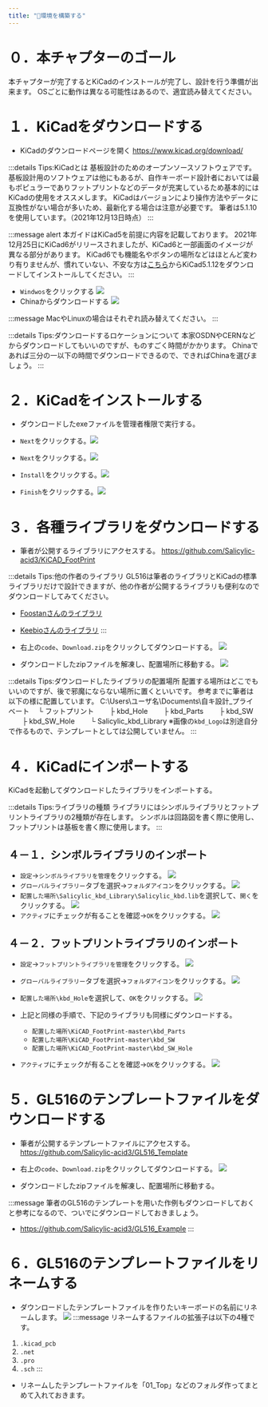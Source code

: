 ```yaml
---
title: "🧰環境を構築する"
---
```


# ０．本チャプターのゴール

本チャプターが完了するとKiCadのインストールが完了し、設計を行う準備が出来ます。
OSごとに動作は異なる可能性はあるので、適宜読み替えてください。

# １．KiCadをダウンロードする

- KiCadのダウンロードページを開く
https://www.kicad.org/download/

:::details Tips:KiCadとは
基板設計のためのオープンソースソフトウェアです。
基板設計用のソフトウェアは他にもあるが、自作キーボード設計者においては最もポピュラーでありフットプリントなどのデータが充実しているため基本的にはKiCadの使用をオススメします。
KiCadはバージョンにより操作方法やデータに互換性がない場合が多いため、最新化する場合は注意が必要です。
筆者は5.1.10を使用しています。（2021年12月13日時点）
:::

:::message alert
本ガイドはKiCad5を前提に内容を記載しております。
2021年12月25日にKiCad6がリリースされましたが、KiCad6と一部画面のイメージが異なる部分があります。
KiCad6でも機能名やボタンの場所などはほとんど変わり有りませんが、慣れていない、不安な方は[こちら](https://downloads.kicad.org/kicad/windows/explore/stable)からKiCad5.1.12をダウンロードしてインストールしてください。
:::

- `Windwos`をクリックする
![](/images/gl516design/2-1_download-1.png)
- Chinaからダウンロードする
![](/images/gl516design/2-2_download-2.png)

:::message
MacやLinuxの場合はそれぞれ読み替えてください。
:::

:::details Tips:ダウンロードするロケーションについて
本家OSDNやCERNなどからダウンロードしてもいいのですが、ものすごく時間がかかります。
Chinaであれば三分の一以下の時間でダウンロードできるので、できればChinaを選びましょう。
:::

# ２．KiCadをインストールする

- ダウンロードしたexeファイルを管理者権限で実行する。

- `Next`をクリックする。![](/images/gl516design/2-3_install-1.png)
- `Next`をクリックする。![](/images/gl516design/2-4_install-2.png)
- `Install`をクリックする。![](/images/gl516design/2-5_install-3.png)
- `Finish`をクリックする。![](/images/gl516design/2-6_install-4.png)

# ３．各種ライブラリをダウンロードする

- 筆者が公開するライブラリにアクセスする。
https://github.com/Salicylic-acid3/KiCAD_FootPrint

:::details Tips:他の作者のライブラリ
GL516は筆者のライブラリとKiCadの標準ライブラリだけで設計できますが、他の作者が公開するライブラリも便利なのでダウンロードしてみてください。
- [Foostanさんのライブラリ](https://github.com/foostan/kbd)
- [Keebioさんのライブラリ](https://github.com/keebio/Keebio-Parts.pretty)
:::

- 右上の`code`、`Download.zip`をクリックしてダウンロードする。
![](/images/gl516design/2-7_download-3.png)

- ダウンロードしたzipファイルを解凍し、配置場所に移動する。
![](/images/gl516design/2-8_download-4.png)

:::details Tips:ダウンロードしたライブラリの配置場所
配置する場所はどこでもいいのですが、後で邪魔にならない場所に置くといいです。
参考までに筆者は以下の様に配置しています。
C:\Users\ユーザ名\Documents\自キ設計_プライベート
　└ フットプリント
　　├ kbd_Hole
　　├ kbd_Parts
　　├ kbd_SW
　　├ kbd_SW_Hole
　　└ Salicylic_kbd_Library
※画像の`kbd_Logo`は別途自分で作るもので、テンプレートとしては公開していません。
:::

# ４．KiCadにインポートする

KiCadを起動してダウンロードしたライブラリをインポートする。

:::details Tips:ライブラリの種類
ライブラリにはシンボルライブラリとフットプリントライブラリの2種類が存在します。
シンボルは回路図を書く際に使用し、フットプリントは基板を書く際に使用します。
:::

## ４－１．シンボルライブラリのインポート

- `設定`→`シンボルライブラリを管理`をクリックする。
![](/images/gl516design/2-9_symbol-1.png)
- `グローバルライブラリー`タブを選択→`フォルダアイコン`をクリックする。
![](/images/gl516design/2-10_symbol-2.png)
- `配置した場所\Salicylic_kbd_Library\Salicylic_kbd.lib`を選択して、`開く`をクリックする。
![](/images/gl516design/2-11_symbol-3.png)
- `アクティブ`にチェックが有ることを確認→`OK`をクリックする。
![](/images/gl516design/2-12_symbol-4.png)


## ４－２．フットプリントライブラリのインポート

- `設定`→`フットプリントライブラリを管理`をクリックする。
![](/images/gl516design/2-13_footprint-1.png)
- `グローバルライブラリー`タブを選択→`フォルダアイコン`をクリックする。
![](/images/gl516design/2-14_footprint-2.png)
- `配置した場所\kbd_Hole`を選択して、`OK`をクリックする。
![](/images/gl516design/2-15_footprint-3.png)

- 上記と同様の手順で、下記のライブラリも同様にダウンロードする。
	- `配置した場所\KiCAD_FootPrint-master\kbd_Parts`
	- `配置した場所\KiCAD_FootPrint-master\kbd_SW`
	- `配置した場所\KiCAD_FootPrint-master\kbd_SW_Hole`

- `アクティブ`にチェックが有ることを確認→`OK`をクリックする。
![](/images/gl516design/2-16_footprint-4.png)

# ５．GL516のテンプレートファイルをダウンロードする

- 筆者が公開するテンプレートファイルにアクセスする。
https://github.com/Salicylic-acid3/GL516_Template

- 右上の`code`、`Download.zip`をクリックしてダウンロードする。
![](/images/gl516design/2-17_template-1.png)

- ダウンロードしたzipファイルを解凍し、配置場所に移動する。

:::message
筆者のGL516のテンプレートを用いた作例もダウンロードしておくと参考になるので、ついでにダウンロードしておきましょう。
- https://github.com/Salicylic-acid3/GL516_Example
:::

# ６．GL516のテンプレートファイルをリネームする

- ダウンロードしたテンプレートファイルを作りたいキーボードの名前にリネームします。
![](/images/gl516design/2-18_template-2.png)
:::message
リネームするファイルの拡張子は以下の4種です。
1. `.kicad_pcb`
2. `.net`
3. `.pro`
4. `.sch`
:::

- リネームしたテンプレートファイルを「01_Top」などのフォルダ作ってまとめて入れておきます。
